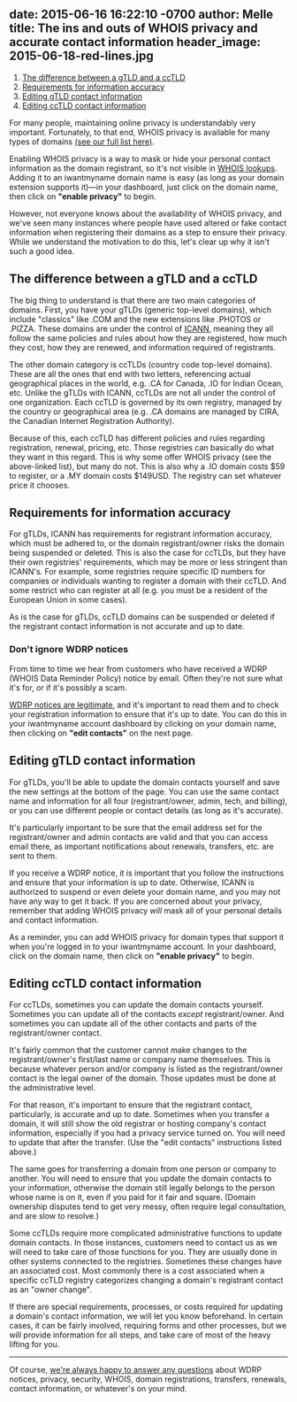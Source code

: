 date: 2015-06-16 16:22:10 -0700
author: Melle
title: The ins and outs of WHOIS privacy and accurate contact information
header_image: 2015-06-18-red-lines.jpg
----

1. [The difference between a gTLD and a ccTLD](#section-1)
2. [Requirements for information accuracy](#section-2)
3. [Editing gTLD contact information](#section-3)
4. [Editing ccTLD contact information](#section-4)

<!-- excerpt -->

For many people, maintaining online privacy is understandably very important. Fortunately, to that end, WHOIS privacy is available for many types of domains [(see our full list here)](https://iwantmyname.com/whois-privacy). 

Enabling WHOIS privacy is a way to mask or hide your personal contact information as the domain registrant, so it's not visible in [WHOIS lookups](http://whois.domaintools.com/). Adding it to an iwantmyname domain name is easy (as long as your domain extension supports it)—in your dashboard, just click on the domain name, then click on **"enable privacy"** to begin.

However, not everyone knows about the availability of WHOIS privacy, and we've seen many instances where people have used altered or fake contact information when registering their domains as a step to ensure their privacy. While we understand the motivation to do this, let's clear up why it isn't such a good idea.

<!-- /excerpt -->

<h2 id="section-1">The difference between a gTLD and a ccTLD</h2>

The big thing to understand is that there are two main categories of domains.  First, you have your gTLDs (generic top-level domains), which include "classics" like .COM and the new extensions like .PHOTOS or .PIZZA. These domains are under the control of [ICANN](https://www.icann.org/), meaning they all follow the same policies and rules about how they are registered, how much they cost, how they are renewed, and information required of registrants.

The other domain category is ccTLDs (country code top-level domains). These are all the ones that end with two letters, referencing actual geographical places in the world, e.g. .CA for Canada, .IO for Indian Ocean, etc. Unlike the gTLDs with ICANN, ccTLDs are not all under the control of one organization. Each ccTLD is governed by its own registry, managed by the country or geographical area (e.g. .CA domains are managed by CIRA, the Canadian Internet Registration Authority).

Because of this, each ccTLD has different policies and rules regarding registration, renewal, pricing, etc. Those registries can basically do what they want in this regard. This is why some offer WHOIS privacy (see the above-linked list), but many do not. This is also why a .IO domain costs $59 to register, or a .MY domain costs $149USD. The registry can set whatever price it chooses.

<h2 id="section-2">Requirements for information accuracy</h2>

For gTLDs, ICANN has requirements for registrant information accuracy, which must be adhered to, or the domain registrant/owner risks the domain being suspended or deleted. This is also the case for ccTLDs, but they have their own registries' requirements, which may be more or less stringent than ICANN's. For example, some registries require specific ID numbers for companies or individuals wanting to register a domain with their ccTLD. And some restrict who can register at all (e.g. you must be a resident of the European Union in some cases). 

As is the case for gTLDs, ccTLD domains can be suspended or deleted if the registrant contact information is not accurate and up to date.

### Don't ignore WDRP notices

From time to time we hear from customers who have received a WDRP (WHOIS Data Reminder Policy) notice by email. Often they're not sure what it's for, or if it's possibly a scam. 

[WDRP notices are legitimate](https://www.icann.org/resources/pages/registrars/consensus-policies/wdrp-en), and it's important to read them and to check your registration information to ensure that it's up to date. You can do this in your iwantmyname account dashboard by clicking on your domain name, then clicking on **"edit contacts"** on the next page. 

<h2 id="section-3">Editing gTLD contact information</h2>

For gTLDs, you'll be able to update the domain contacts yourself and save the new settings at the bottom of the page. You can use the same contact name and information for all four (registrant/owner, admin, tech, and billing), or you can use different people or contact details (as long as it's accurate). 

It's particularly important to be sure that the email address set for the registrant/owner and admin contacts are valid and that you can access email there, as important notifications about renewals, transfers, etc. are sent to them.

If you receive a WDRP notice, it is important that you follow the instructions and ensure that your information is up to date. Otherwise, ICANN is authorized to suspend or even delete your domain name, and you may not have any way to get it back. If you are concerned about your privacy, remember that adding WHOIS privacy *will* mask all of your personal details and contact information.

As a reminder, you can add WHOIS privacy for domain types that support it when you're logged in to your iwantmyname account. In your dashboard, click on the domain name, then click on **"enable privacy"** to begin.

<h2 id="section-4">Editing ccTLD contact information</h2>

For ccTLDs, sometimes you can update the domain contacts yourself. Sometimes you can update all of the contacts *except* registrant/owner. And sometimes you can update all of the other contacts and parts of the registrant/owner contact. 

It's fairly common that the customer cannot make changes to the registrant/owner's first/last name or company name themselves. This is because whatever person and/or company is listed as the registrant/owner contact is the legal owner of the domain. Those updates must be done at the administrative level.

For that reason, it's important to ensure that the registrant contact, particularly, is accurate and up to date. Sometimes when you transfer a domain, it will still show the old registrar or hosting company's contact information, especially if you had a privacy service turned on. You will need to update that after the transfer. (Use the "edit contacts" instructions listed above.)

The same goes for transferring a domain from one person or company to another. You will need to ensure that you update the domain contacts to your information, otherwise the domain still legally belongs to the person whose name is on it, even if you paid for it fair and square. (Domain ownership disputes tend to get very messy, often require legal consultation, and are slow to resolve.)

Some ccTLDs require more complicated administrative functions to update domain contacts. In those instances, customers need to contact us as we will need to take care of those functions for you. They are usually done in other systems connected to the registries. Sometimes these changes have an associated cost. Most commonly there is a cost associated when a specific ccTLD registry categorizes changing a domain's registrant contact as an "owner change".

If there are special requirements, processes, or costs required for updating a domain's contact information, we will let you know beforehand. In certain cases, it can be fairly involved, requiring forms and other processes, but we will provide information for all steps, and take care of most of the heavy lifting for you.

***

Of course, [we're always happy to answer any questions](https://iwantmyname.com/support) about WDRP notices, privacy, security, WHOIS, domain registrations, transfers, renewals, contact information, or whatever's on your mind. 
